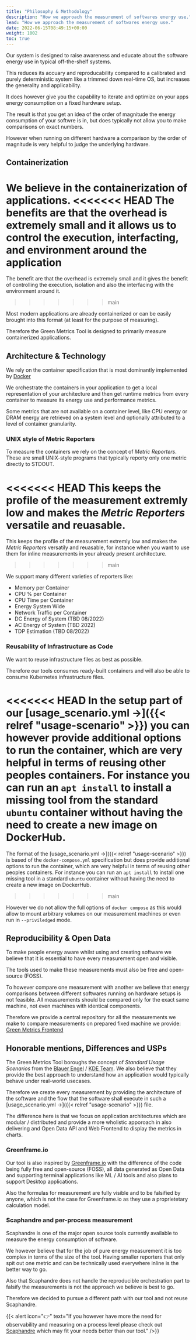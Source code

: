 ```yaml
---
title: "Philosophy & Methodology"
description: "How we approach the measurement of softwares energy use."
lead: "How we approach the measurement of softwares energy use."
date: 2022-06-15T08:49:15+00:00
weight: 1002
toc: true
---
```


Our system is designed to raise awareness and educate about the software energy use in 
typical off-the-shelf systems.

This reduces its accuary and reproducability compared to a calibrated and purely deterministic system 
like a trimmed down real-time OS, but increases the generality and applicability.

It does however give you the capability to iterate and optimize on your apps energy
consumption on a fixed hardware setup.

The result is that you get an idea of the order of magnitude the energy consumption of your softwre is in, but 
does typically not allow you to make comparisons on exact numbers.

However when running on different hardware a comparison by the order of magnitude is very helpful to judge the underlying hardware.


## Containerization

We believe in the containerization of applications.
<<<<<<< HEAD
The benefits are that the overhead is extremely small and it allows us to control the execution, interfacting, and environment around the application
=======
The benefit are that the overhead is extremely small and
it gives the benefit of controlling the execution, isolation and also the interfacing with the
environment around it.
>>>>>>> main

Most modern applications are already containerized or can be easily brought into this format (at least for the purpose of measuring).

Therefore the Green Metrics Tool is designed to primarily measure containerized applications.

## Architecture & Technology

We rely on the container specification that is most dominantly implemented by [Docker](https://www.docker.com/)

We orchestrate the containers in your application to get a local representation of your architecture
and then get runtime metrics from every container to measure its energy use and performance metrics.

Some metrics that are not available on a container level, like CPU energy or DRAM energy are
retrieved on a system level and optionally attributed to a level of container granularity.

### UNIX style of Metric Reporters

To measure the containers we rely on the concept of *Metric Reporters*.
These are small UNIX-style programs that typically reporty only one metric directly to STDOUT.

<<<<<<< HEAD
This keeps the profile of the measurement extremly low and makes the *Metric Reporters* versatile and reuasable.
=======
This keeps the profile of the measurement extremly low and makes the *Metric Reporters* versatily and reuasable, for instance when you want to use them for inline measurements in your already 
present architecture.
>>>>>>> main

We support many different varieties of reporters like:
- Memory per Container
- CPU % per Container
- CPU Time per Container
- Energy System Wide
- Network Traffic per Container
- DC Energy of System (TBD 08/2022)
- AC Energy of System (TBD 2022)
- TDP Estimation (TBD 08/2022)

### Reusability of Infrastructure as Code

We want to reuse infrastructure files as best as possible.

Therefore our tools consumes ready-built containers and will also be able to consume Kubernetes
infrastructure files.

<<<<<<< HEAD
In the setup part of our [usage_scenario.yml →]({{< relref "usage-scenario" >}}) you can however provide
additional options to run the container, which are very helpful in terms of reusing other peoples containers.
For instance you can run an `apt install` to install a missing tool from the standard `ubuntu` container without
having the need to create a new image on DockerHub.
=======
The format of the [usage_scenario.yml →]({{< relref "usage-scenario" >}}) is based of the `docker-compose.yml` specification but does provide additional options to run the container, which are very helpful in terms of reusing other peoples containers.
For instance you can run an `apt install` to install one missing tool in a standard `ubuntu` container without having the need to create a new image on DockerHub.
>>>>>>> main

However we do not allow the full options of `docker compose` as this would allow to mount arbitrary volumes
on our measurement machines or even run in `--priviledged` mode.

## Reproducibility & Open Data

To make people energy aware whilst using and creating software we believe that it is essential to have
every measurement open and visible.

The tools used to make these measurements must also be free and open-source (FOSS).

To however compare one measurement with another we believe that energy comparisons between
different softwares running on hardware setups is not feasible.
All measurements should be compared only for the exact same machine, not even machines with 
identical components.

Therefore we provide a central repository for all the measurements we make to compare measurements on prepared fixed machine we provide: [Green Metrics Frontend](https://metrics.green-coding.org)

## Honorable mentions, Differences and USPs

The Green Metrics Tool boroughs the concept of *Standard Usage Scenarios* from the [Blauer Engel](https://www.blauer-engel.de/en/productworld/resources-and-energy-efficient-software-products) / [KDE Team](https://eco.kde.org).
We also believe that they provide the best approach to understand how an application
would typically behave under real-world usecases.

Therefore we create every measurement by providing the architecture of the software and the flow
that the software shall execute in such a [usage_scenario.yml →]({{< relref "usage-scenario" >}}) file.

The difference here is that we focus on application architectures which are modular / distributed
and provide a more wholistic apporoach in also delivering and Open Data API and Web Frontend to display the metrics in charts.

### Greenframe.io
Our tool is also inspired by [Greenframe.io](https://www.greenframe.io) with the difference of the code
being fully free and open-source (FOSS), all data generated as Open Data and supporting terminal applications like
ML / AI tools and also plans to support Desktop applications.

Also the formulas for measurement are fully visible and to be falsified by anyone, which is not the case for Greenframe.io as they
use a proprietetary calculation model.

### Scaphandre and per-process measurement
Scaphandre is one of the major open source tools currently available to measure the energy consumption of software.

We however believe that for the job of pure energy measurement it is too complex in terms of the size of the tool. Having smaller reporters that only spit out one metric and can be technically used everywhere inline is the better way to go.

Also that Scaphandre does not handle the reproducible orchestration part to falsify the measurements is not the approach we believe is best to go. 

Therefore we decided to pursue a different path with our tool and not reuse Scaphandre.

{{< alert icon="👉" text="If you however have more the need for observability and measuring on a process level please check out <a href='https://github.com/hubblo-org/scaphandre'>Scaphandre</a> which may fit your needs better than our tool." />}}

